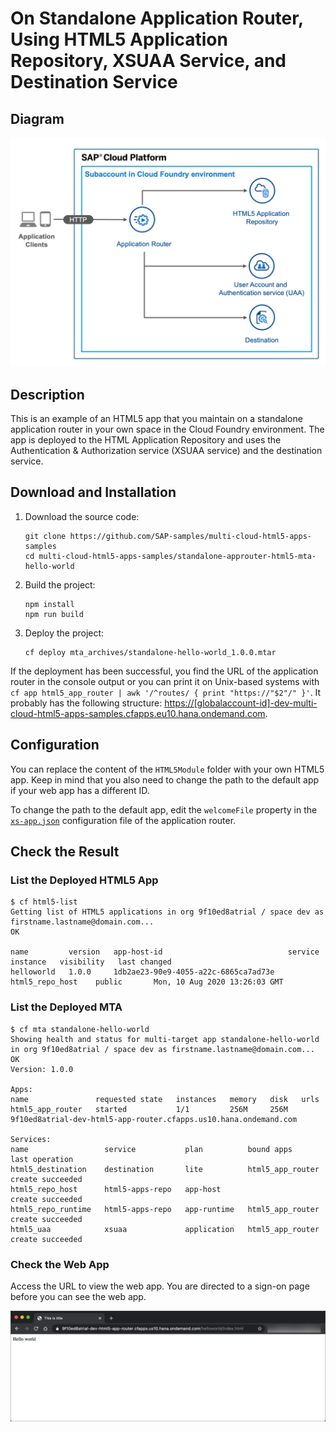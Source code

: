 # On Standalone Application Router, Using HTML5 Application Repository, XSUAA Service, and Destination Service 

## Diagram

![diagram](diagram.png)

## Description
This is an example of an HTML5 app that you maintain on a standalone application router in your own space in the Cloud Foundry environment. The app is deployed to the HTML Application Repository and uses the Authentication & Authorization service (XSUAA service) and the destination service.


## Download and Installation
1. Download the source code:
    ```
    git clone https://github.com/SAP-samples/multi-cloud-html5-apps-samples
    cd multi-cloud-html5-apps-samples/standalone-approuter-html5-mta-hello-world
    ```
2. Build the project:
    ```
    npm install
    npm run build
    ```
3. Deploy the project:
    ```
    cf deploy mta_archives/standalone-hello-world_1.0.0.mtar
    ```

If the deployment has been successful, you find the URL of the application router in the console output or you can print it on Unix-based systems with `cf app html5_app_router | awk '/^routes/ { print "https://"$2"/" }'`. It probably has the following structure: <https://[globalaccount-id]-dev-multi-cloud-html5-apps-samples.cfapps.eu10.hana.ondemand.com>.


## Configuration

You can replace the content of the `HTML5Module` folder with your own HTML5 app. Keep in mind that you also need to change the path to the default app if your web app has a different ID.

To change the path to the default app, edit the `welcomeFile` property in the [`xs-app.json`](router/xs-app.json) configuration file of the application router.

## Check the Result

### List the Deployed HTML5 App

```
$ cf html5-list                                     
Getting list of HTML5 applications in org 9f10ed8atrial / space dev as firstname.lastname@domain.com...
OK

name         version   app-host-id                            service instance   visibility   last changed   
helloworld   1.0.0     1db2ae23-90e9-4055-a22c-6865ca7ad73e   html5_repo_host    public       Mon, 10 Aug 2020 13:26:03 GMT   
```

### List the Deployed MTA

```
$ cf mta standalone-hello-world
Showing health and status for multi-target app standalone-hello-world in org 9f10ed8atrial / space dev as firstname.lastname@domain.com...
OK
Version: 1.0.0

Apps:
name               requested state   instances   memory   disk   urls   
html5_app_router   started           1/1         256M     256M   9f10ed8atrial-dev-html5-app-router.cfapps.us10.hana.ondemand.com   

Services:
name                 service           plan          bound apps         last operation   
html5_destination    destination       lite          html5_app_router   create succeeded   
html5_repo_host      html5-apps-repo   app-host                         create succeeded   
html5_repo_runtime   html5-apps-repo   app-runtime   html5_app_router   create succeeded   
html5_uaa            xsuaa             application   html5_app_router   create succeeded   
```

### Check the Web App

Access the URL to view the web app. You are directed to a sign-on page before you can see the web app.

![webapp](result.png)